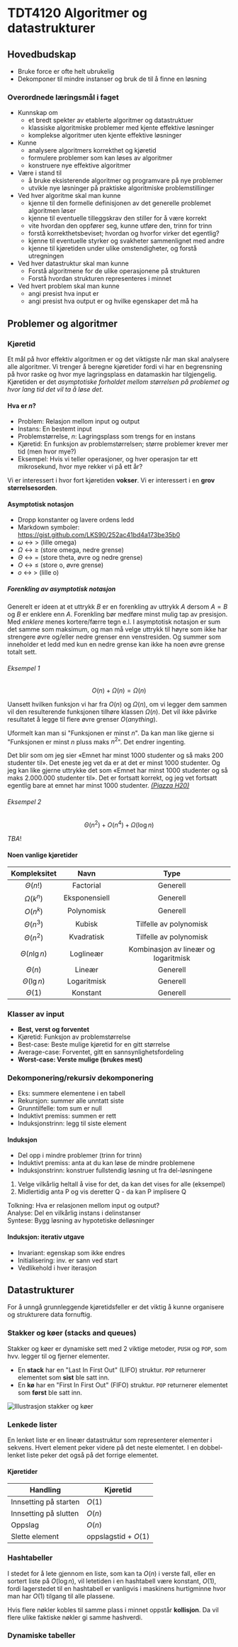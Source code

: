 # TDT4120 Algoritmer og datastrukturer

## Hovedbudskap

- Bruke force er ofte helt ubrukelig
- Dekomponer til mindre instanser og bruk de til å finne en løsning

### Overordnede læringsmål i faget

- Kunnskap om
  - et bredt spekter av etablerte algoritmer og datastruktuer
  - klassiske algoritmiske problemer med kjente effektive løsninger
  - komplekse algoritmer uten kjente effektive løsninger
- Kunne
  - analysere algoritmers korrekthet og kjøretid
  - formulere problemer som kan løses av algoritmer
  - konstruere nye effektive algoritmer
- Være i stand til
  - å bruke eksisterende algoritmer og programvare på nye problemer
  - utvikle nye løsninger på praktiske algoritmiske problemstillinger
- Ved hver algoritme skal man kunne
  - kjenne til den formelle definisjonen av det generelle problemet algoritmen løser
  - kjenne til eventuelle tilleggskrav den stiller for å være korrekt
  - vite hvordan den oppfører seg, kunne utføre den, trinn for trinn
  - forstå korrekthetsbeviset; hvordan og hvorfor virker det egentlig?
  - kjenne til eventuelle styrker og svakheter sammenlignet med andre
  - kjenne til kjøretiden under ulike omstendigheter, og forstå utregningen
- Ved hver datastruktur skal man kunne
  - Forstå algoritmene for de ulike operasjonene på strukturen
  - Forstå hvordan strukturen representeres i minnet
- Ved hvert problem skal man kunne
  - angi presist hva input er
  - angi presist hva output er og hvilke egenskaper det må ha

## Problemer og algoritmer

### Kjøretid

Et mål på hvor effektiv algoritmen er og det viktigste når man skal analysere alle algoritmer. Vi trenger å beregne kjøretider fordi vi har en begrensning på hvor raske og hvor mye lagringsplass en datamaskin har tilgjengelig. Kjøretiden er det *asymptotiske forholdet mellom størrelsen på problemet og hvor lang tid det vil ta å løse det*.  

#### Hva er $n$?

- Problem: Relasjon mellom input og output
- Instans: En bestemt input
- Problemstørrelse, $n$: Lagringsplass som trengs for en instans
- Kjøretid: En funksjon av problemstørrelsen; større problemer krever mer tid (men hvor mye?)
- Eksempel: Hvis vi teller operasjoner, og hver operasjon tar ett mikrosekund, hvor mye rekker vi på ett år?

Vi er interessert i hvor fort kjøretiden **vokser**. Vi er interessert i en **grov størrelsesorden**.

#### Asymptotisk notasjon

- Dropp konstanter og lavere ordens ledd
- Markdown symboler: <https://gist.github.com/LKS90/252ac41bd4a173be35b0>
- $\omega$ $\leftrightarrow$ $>$ (lille omega)
- $\Omega$  $\leftrightarrow$ $\ge$ (store omega, nedre grense)
- $\Theta$  $\leftrightarrow$ $=$ (store theta, øvre og nedre grense)
- $O$  $\leftrightarrow$ $\le$ (store o, øvre grense)
- $o$  $\leftrightarrow$ $>$ (lille o)

##### Forenkling av asymptotisk notasjon

Generelt er ideen at et uttrykk $B$ er en forenkling av uttrykk $A$ dersom $A=B$ og $B$ er enklere enn $A$. Forenkling bør medføre minst mulig tap av presisjon. Med _enklere_ menes kortere/færre tegn e.l. I asymptotisk notasjon er sum det samme som maksimum, og man må velge uttrykk til høyre som ikke har strengere øvre og/eller nedre grenser enn venstresiden. Og summer som inneholder et ledd med kun en nedre grense kan ikke ha noen øvre grense totalt sett.

###### Eksempel 1

$$O(n)+\Omega(n)=\Omega(n)$$

Uansett hvilken funksjon vi har fra $O(n)$ og $\Omega(n)$, om vi legger dem sammen vil den resulterende funksjonen tilhøre klassen $\Omega(n)$. Det vil ikke påvirke resultatet å legge til flere øvre grenser $O(anything)$.

Uformelt kan man si "Funksjonen er minst $n$". Da kan man like gjerne si "Funksjonen er minst $n$ pluss maks $n^2$". Det endrer ingenting.

Det blir som om jeg sier «Emnet har minst 1000 studenter og så maks 200 studenter til». Det eneste jeg vet da er at det er minst 1000 studenter. Og jeg kan like gjerne uttrykke det som «Emnet har minst 1000 studenter og så maks 2.000.000 studenter til». Det er fortsatt korrekt, og jeg vet fortsatt egentlig bare at emnet har minst 1000 studenter. _[(Piazza H20)](https://piazza.com/class/kdptcutti24r?cid=21_f1)_

###### Eksempel 2

$$\Theta(n^2)+O(n^4)+\Omega(\log n)$$

*TBA*! <!-- Sjekk øving 1 oppgave 9. Hvorfor er ikke lille omega rett? -->

#### Noen vanlige kjøretider

Kompleksitet | Navn | Type
:-----------:|:----:|:-----:
 $\Theta(n!)$ | Factorial | Generell
 $\Omega(k^n)$ | Eksponensiell | Generell
 $O(n^k)$ | Polynomisk | Generell
 $\Theta(n^3)$ | Kubisk | Tilfelle av polynomisk
 $\Theta(n^2)$ | Kvadratisk | Tilfelle av polynomisk
 $\Theta(n\lg n)$ | Loglineær | Kombinasjon av lineær og logaritmisk
 $\Theta(n)$ | Lineær | Generell
 $\Theta(\lg n)$ | Logaritmisk | Generell
 $\Theta(1)$ | Konstant | Generell

### Klasser av input

- **Best, verst og forventet**
- Kjøretid: Funksjon av problemstørrelse
- Best-case: Beste mulige kjøretid for en gitt størrelse
- Average-case: Forventet, gitt en sannsynlighetsfordeling
- **Worst-case: Verste mulige (brukes mest)**

### Dekomponering/rekursiv dekomponering

- Eks: summere elementene i en tabell
- Rekursjon: summer alle unntatt siste
- Grunntilfelle: tom sum er null
- Induktivt premiss: summen er rett
- Induksjonstrinn: legg til siste element

#### Induksjon

- Del opp i mindre problemer (trinn for trinn)
- Induktivt premiss: anta at du kan løse de mindre problemene
- Induksjonstrinn: konstruer fullstendig løsning ut fra del-løsningene

1. Velge vilkårlig heltall å vise for det, da kan det vises for alle (eksempel)
2. Midlertidig anta P og vis deretter Q - da kan P implisere Q

Tolkning: Hva er relasjonen mellom input og output?  
Analyse: Del en vilkårlig instans i delinstanser  
Syntese: Bygg løsning av hypotetiske delløsninger  

#### Induksjon: iterativ utgave

- Invariant: egenskap som ikke endres
- Initialisering: inv. er sann ved start
- Vedlikehold i hver iterasjon

## Datastrukturer

For å unngå grunnleggende kjøretidsfeller er det viktig å kunne organisere og strukturere data fornuftig.

### Stakker og køer (stacks and queues)

Stakker og køer er dynamiske sett med 2 viktige metoder, `PUSH` og `POP`, som hvv. legger til og fjerner elementer.

- En **stack** har en "Last In First Out" (LIFO) struktur. `POP` returnerer elementet som **sist** ble satt inn.
- En **kø** har en "First In First Out" (FIFO) struktur. `POP` returnerer elementet som **først** ble satt inn.

![Illustrasjon stakker og køer](https://i.imgur.com/phsBXVL.png)

### Lenkede lister

En lenket liste er en lineær datastruktur som representerer elementer i sekvens. Hvert element peker videre på det neste elementet. I en dobbel-lenket liste peker det også på det forrige elementet.

#### Kjøretider

Handling | Kjøretid
---------|--------
Innsetting på starten | $O(1)$
Innsetting på slutten | $O(n)$
Oppslag | $O(n)$
Slette element | oppslagstid $+\ O(1)$

### Hashtabeller

I stedet for å lete gjennom en liste, som kan ta $O(n)$ i verste fall, eller en sortert liste på $O(\log n)$, vil letetiden i en hashtabell være konstant, $O(1)$, fordi lagerstedet til en hashtabell er vanligvis i maskinens hurtigminne hvor man har $O(1)$ tilgang til alle plassene.

Hvis flere nøkler kobles til samme plass i minnet oppstår **kollisjon**. Da vil flere ulike faktiske nøkler gi samme hashverdi.

### Dynamiske tabeller
